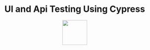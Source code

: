 <h1 align="center">UI and Api Testing Using Cypress</h1>
 <p align="center">
 <img height="80px" src="https://www.cypress.io/static/cypress-io-logo-social-share-8fb8a1db3cdc0b289fad927694ecb415.png" />
 </p>
